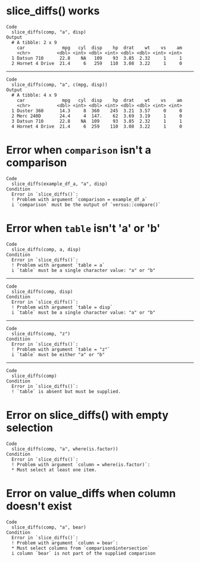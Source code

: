 # slice_diffs() works

    Code
      slice_diffs(comp, "a", disp)
    Output
      # A tibble: 2 x 9
        car              mpg   cyl  disp    hp  drat    wt    vs    am
        <chr>          <dbl> <int> <dbl> <int> <dbl> <dbl> <int> <int>
      1 Datsun 710      22.8    NA   109    93  3.85  2.32     1     1
      2 Hornet 4 Drive  21.4     6   259   110  3.08  3.22     1     0

---

    Code
      slice_diffs(comp, "a", c(mpg, disp))
    Output
      # A tibble: 4 x 9
        car              mpg   cyl  disp    hp  drat    wt    vs    am
        <chr>          <dbl> <int> <dbl> <int> <dbl> <dbl> <int> <int>
      1 Duster 360      14.3     8  360    245  3.21  3.57     0     0
      2 Merc 240D       24.4     4  147.    62  3.69  3.19     1     0
      3 Datsun 710      22.8    NA  109     93  3.85  2.32     1     1
      4 Hornet 4 Drive  21.4     6  259    110  3.08  3.22     1     0

# Error when `comparison` isn't a comparison

    Code
      slice_diffs(example_df_a, "a", disp)
    Condition
      Error in `slice_diffs()`:
      ! Problem with argument `comparison = example_df_a`
      i `comparison` must be the output of `versus::compare()`

# Error when `table` isn't 'a' or 'b'

    Code
      slice_diffs(comp, a, disp)
    Condition
      Error in `slice_diffs()`:
      ! Problem with argument `table = a`
      i `table` must be a single character value: "a" or "b"

---

    Code
      slice_diffs(comp, disp)
    Condition
      Error in `slice_diffs()`:
      ! Problem with argument `table = disp`
      i `table` must be a single character value: "a" or "b"

---

    Code
      slice_diffs(comp, "z")
    Condition
      Error in `slice_diffs()`:
      ! Problem with argument `table = "z"`
      i `table` must be either "a" or "b"

---

    Code
      slice_diffs(comp)
    Condition
      Error in `slice_diffs()`:
      ! `table` is absent but must be supplied.

# Error on slice_diffs() with empty selection

    Code
      slice_diffs(comp, "a", where(is.factor))
    Condition
      Error in `slice_diffs()`:
      ! Problem with argument `column = where(is.factor)`:
      * Must select at least one item.

# Error on value_diffs when column doesn't exist

    Code
      slice_diffs(comp, "a", bear)
    Condition
      Error in `slice_diffs()`:
      ! Problem with argument `column = bear`:
      * Must select columns from `comparison$intersection`
      i column `bear` is not part of the supplied comparison

